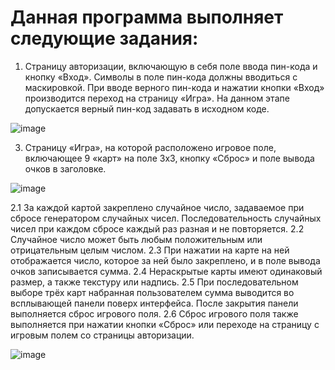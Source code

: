 # Данная программа выполняет следующие задания:
1. Страницу авторизации, включающую в себя поле
ввода пин-кода и кнопку «Вход». Символы в поле
пин-кода должны вводиться с маскировкой. При
вводе верного пин-кода и нажатии кнопки «Вход»
производится переход на страницу «Игра». На
данном этапе допускается верный пин-код
задавать в исходном коде.

![image](https://github.com/BARSIK97/221_3210_Shakirov/assets/125653468/dda83c17-34df-4a37-9ea5-2e971b12bf12)

3. Страницу «Игра», на которой расположено игровое
поле, включающее 9 «карт» на поле 3x3, кнопку
«Сброс» и поле вывода очков в заголовке.

![image](https://github.com/BARSIK97/221_3210_Shakirov/assets/125653468/e379768b-3f40-4011-a385-15152bf99865)

2.1 За каждой картой закреплено случайное число,
задаваемое при сбросе генератором случайных
чисел. Последовательность случайных чисел при
каждом сбросе каждый раз разная и не
повторяется.
2.2 Случайное число может быть любым
положительным или отрицательным целым
числом.
2.3 При нажатии на карте на ней отображается число,
которое за ней было закреплено, и в поле вывода
очков записывается сумма.
2.4 Нераскрытые карты имеют одинаковый размер, а
также текстуру или надпись.
2.5 При последовательном выборе трёх карт
набранная пользователем сумма выводится во
всплывающей панели поверх интерфейса. После
закрытия панели выполняется сброс игрового
поля.
2.6 Сброс игрового поля также выполняется при
нажатии кнопки «Сброс» или переходе на страницу
с игровым полем со страницы авторизации.

![image](https://github.com/BARSIK97/221_3210_Shakirov/assets/125653468/4c552c35-351f-4553-85ae-82cefdc347f2)

